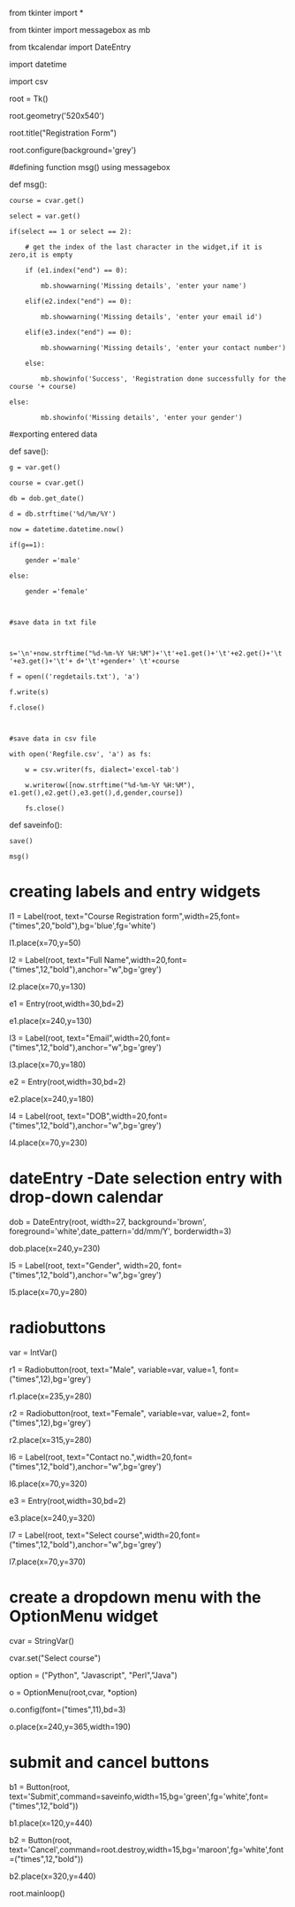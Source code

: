 from tkinter import *

from tkinter import messagebox as mb

from tkcalendar import DateEntry

import datetime

import csv



root = Tk()

root.geometry('520x540')

root.title("Registration Form")

root.configure(background='grey')



#defining function msg() using messagebox

def msg():

    course = cvar.get()

    select = var.get()

    if(select == 1 or select == 2):

        # get the index of the last character in the widget,if it is zero,it is empty

        if (e1.index("end") == 0):

            mb.showwarning('Missing details', 'enter your name')

        elif(e2.index("end") == 0):

            mb.showwarning('Missing details', 'enter your email id')

        elif(e3.index("end") == 0):

            mb.showwarning('Missing details', 'enter your contact number')

        else:

            mb.showinfo('Success', 'Registration done successfully for the course '+ course)

    else:

            mb.showinfo('Missing details', 'enter your gender')



#exporting entered data

def save():

    g = var.get()

    course = cvar.get()

    db = dob.get_date()

    d = db.strftime('%d/%m/%Y')

    now = datetime.datetime.now()

    if(g==1):

        gender ='male'

    else:

        gender ='female'



    #save data in txt file



    s='\n'+now.strftime("%d-%m-%Y %H:%M")+'\t'+e1.get()+'\t'+e2.get()+'\t '+e3.get()+'\t'+ d+'\t'+gender+' \t'+course

    f = open(('regdetails.txt'), 'a')

    f.write(s)

    f.close()



    #save data in csv file

    with open('Regfile.csv', 'a') as fs:

        w = csv.writer(fs, dialect='excel-tab')

        w.writerow([now.strftime("%d-%m-%Y %H:%M"), e1.get(),e2.get(),e3.get(),d,gender,course])

        fs.close()



def saveinfo():

    save()

    msg()



# creating labels and entry widgets





l1 = Label(root, text="Course Registration form",width=25,font=("times",20,"bold"),bg='blue',fg='white')

l1.place(x=70,y=50)

l2 = Label(root, text="Full Name",width=20,font=("times",12,"bold"),anchor="w",bg='grey')

l2.place(x=70,y=130)

e1 = Entry(root,width=30,bd=2)

e1.place(x=240,y=130)

l3 = Label(root, text="Email",width=20,font=("times",12,"bold"),anchor="w",bg='grey')

l3.place(x=70,y=180)

e2 = Entry(root,width=30,bd=2)

e2.place(x=240,y=180)

l4 = Label(root, text="DOB",width=20,font=("times",12,"bold"),anchor="w",bg='grey')

l4.place(x=70,y=230)



# dateEntry -Date selection entry with drop-down calendar

dob = DateEntry(root, width=27, background='brown', foreground='white',date_pattern='dd/mm/Y', borderwidth=3)

dob.place(x=240,y=230)



l5 = Label(root, text="Gender", width=20, font=("times",12,"bold"),anchor="w",bg='grey')

l5.place(x=70,y=280)



# radiobuttons

var = IntVar()

r1 = Radiobutton(root, text="Male", variable=var, value=1, font=("times",12),bg='grey')

r1.place(x=235,y=280)

r2 = Radiobutton(root, text="Female", variable=var, value=2, font=("times",12),bg='grey')

r2.place(x=315,y=280)



l6 = Label(root, text="Contact no.",width=20,font=("times",12,"bold"),anchor="w",bg='grey')

l6.place(x=70,y=320)

e3 = Entry(root,width=30,bd=2)

e3.place(x=240,y=320)

l7 = Label(root, text="Select course",width=20,font=("times",12,"bold"),anchor="w",bg='grey')

l7.place(x=70,y=370)



# create a dropdown menu with the OptionMenu widget

cvar = StringVar()

cvar.set("Select course")

option = ("Python", "Javascript", "Perl","Java")

o = OptionMenu(root,cvar, *option)

o.config(font=("times",11),bd=3)

o.place(x=240,y=365,width=190)



# submit and cancel buttons

b1 = Button(root, text='Submit',command=saveinfo,width=15,bg='green',fg='white',font=("times",12,"bold"))

b1.place(x=120,y=440)

b2 = Button(root, text='Cancel',command=root.destroy,width=15,bg='maroon',fg='white',font=("times",12,"bold"))

b2.place(x=320,y=440)



root.mainloop()
